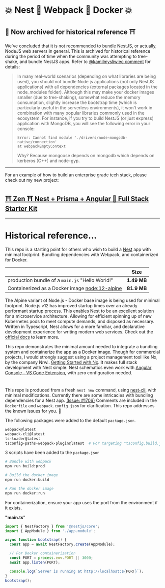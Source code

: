 # 💥 Nest 🔰 Webpack 🔰 Docker 💥

## 🏯 Now archived for historical reference ⛩

We've concluded that it is not recommended to bundle NestJS, or actually, NodeJS web servers in general. This is archived for historical reference during the period of time when the community was attempting to tree-shake, and bundle NestJS apps. Refer to [@kamilmysliwiec comment](https://github.com/nestjs/nest/issues/1706#issuecomment-579248915) for details:

> In many real-world scenarios (depending on what libraries are being used), you should not bundle Node.js applications (not only NestJS applications) with all dependencies (external packages located in the node_modules folder). Although this may make your docker images smaller (due to tree-shaking), somewhat reduce the memory consumption, slightly increase the bootstrap time (which is particularly useful in the serverless environments), it won't work in combination with many popular libraries commonly used in the ecosystem.
> For instance, if you try to build NestJS (or just express) application with MongoDB, you will see the following error in your console:
>
> ```
> Error: Cannot find module './drivers/node-mongodb-native/connection'
> at webpackEmptyContext
> ```
>
> Why? Because mongoose depends on mongodb which depends on kerberos (C++) and node-gyp.

---

For an example of how to build an enterprise grade tech stack, please check out my new project:
## [⛩ Zen ⛩ Nest + Prisma + Angular 🏮 Full Stack Starter Kit](https://github.com/ZenSoftware/Zen)

---

# Historical reference...

This repo is a starting point for others who wish to build a [Nest](https://github.com/nestjs/nest) app with minimal footprint. Bundling dependencies with Webpack, and containerized for Docker.

|                                                                                 |    Size     |
| ------------------------------------------------------------------------------- | :---------: |
| production bundle of a `main.js` "Hello World!"                                 | **1.49 MB** |
| Containerized as a Docker image [node:12-alpine](https://hub.docker.com/_/node) | **81.9 MB** |

The Alpine variant of Node.js - Docker base image is being used for minimal footprint. Node.js v12 has improved startup times over an already performant startup process. This enables Nest to be an excellent solution for a microservice architecture. Allowing for efficient spinning up of new Kubernetes pods to meet compute demands, and disposed as necessary. Written in Typescript, Nest allows for a more familiar, and declarative development experience for writing modern web services. Check out the [official docs](https://docs.nestjs.com/) to learn more.

This repo demonstrates the minimal amount needed to integrate a bundling system and containerize the app as a Docker image. Though for commercial projects, I would strongly suggest using a project management tool like Nx, by the company Nrwl. [Getting Started with Nx](https://nx.dev/angular/getting-started/getting-started). It makes full stack development with Nest simple. Nest schematics even work with [Angular Console - VS Code Extension](https://marketplace.visualstudio.com/items?itemName=nrwl.angular-console), with zero configuration needed.

#

This repo is produced from a fresh `nest new` command, using [nest-cli](https://docs.nestjs.com/cli/usages), with minimal modifications. Currently there are some intricacies with bundling dependencies for a Nest app. [(Issue: #1706)](https://github.com/nestjs/nest/issues/1706) Comments are included in the `Dockerfile` and `webpack.config.json` for clarification. This repo addresses the known issues for you. 🥂

The following packages were added to the default `package.json`.

```bash
webpack@latest
webpack-cli@latest
ts-loader@latest
tsconfig-paths-webpack-plugin@latest  # For targeting "tsconfig.build.json"
```

3 scripts have been added to the `package.json`

```bash
# Bundle with webpack
npm run build:prod

# Build the docker image
npm run docker:build

# Run the docker image
npm run docker:run
```

For containerization, ensure your app uses the port from the environment if it exists.

**"main.ts"**

```ts
import { NestFactory } from '@nestjs/core';
import { AppModule } from './app.module';

async function bootstrap() {
  const app = await NestFactory.create(AppModule);

  // For Docker containerization
  const PORT = process.env.PORT || 3000;
  await app.listen(PORT);

  console.log(`Server is running at http://localhost:${PORT}`);
}
bootstrap();
```
